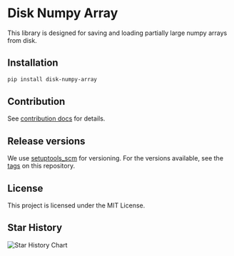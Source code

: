 # Disk Numpy Array

This library is designed for saving and loading partially large numpy arrays from disk.

## Installation

```bash
pip install disk-numpy-array
```

## Contribution

See [contribution docs](docs/get_started/contribution.md) for details.

## Release versions

We use [setuptools_scm](https://github.com/pypa/setuptools_scm/) for versioning. For the versions available, see the [tags](https://github.com/shenmishajing/disk_numpy_array/tags) on this repository.

## License

This project is licensed under the MIT License.

## Star History

<picture>
  <source
    media="(prefers-color-scheme: dark)"
    srcset="
      https://api.star-history.com/svg?repos=shenmishajing/disk_numpy_array&type=Date&theme=dark
    "
  />
  <source
    media="(prefers-color-scheme: light)"
    srcset="
      https://api.star-history.com/svg?repos=shenmishajing/disk_numpy_array&type=Date
    "
  />
  <img
    alt="Star History Chart"
    src="https://api.star-history.com/svg?repos=shenmishajing/disk_numpy_array&type=Date"
  />
</picture>
